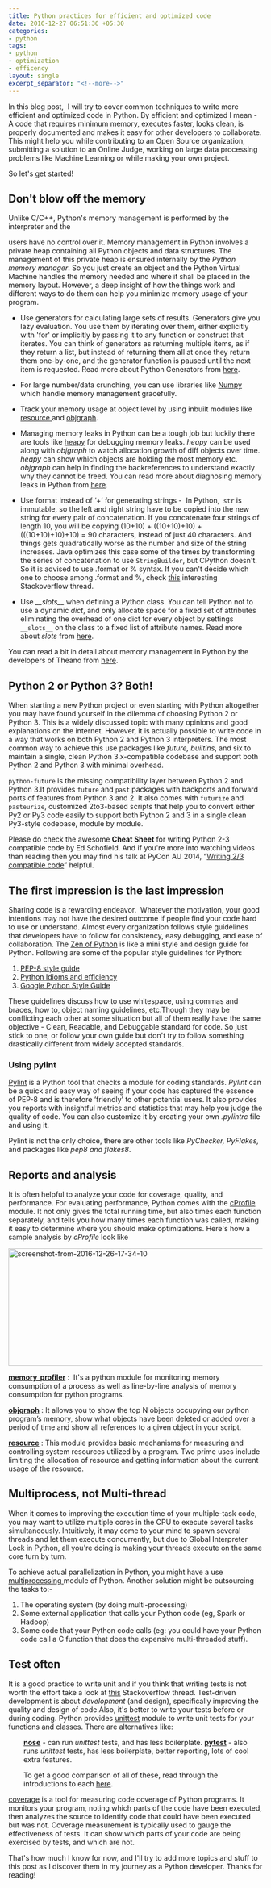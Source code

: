 ```yaml
---
title: Python practices for efficient and optimized code
date: 2016-12-27 06:51:36 +05:30
categories:
- python
tags:
- python
- optimization
- efficency
layout: single
excerpt_separator: "<!--more-->"
---
```


In this blog post,  I will try to cover common techniques to write more efficient and optimized code in Python. By efficient and optimized I mean - <!--more--> A code that requires minimum memory, executes faster, looks clean, is properly documented and makes it easy for other developers to collaborate. This might help you while contributing to an Open Source organization, submitting a solution to an Online Judge, working on large data processing problems like Machine Learning or while making your own project.

So let's get started!

<h2>Don't blow off the memory</h2>

Unlike C/C++, Python's memory management is performed by the interpreter and the
<!--more Keep on reading!-->
users have no control over it. Memory management in Python involves a private heap containing all Python objects and data structures. The management of this private heap is ensured internally by the <em>Python memory manager</em>. So you just create an object and the Python Virtual Machine handles the memory needed and where it shall be placed in the memory layout. However, a deep insight of how the things work and different ways to do them can help you minimize memory usage of your program.

<ul>
    <li>Use generators for calculating large sets of results. Generators give you lazy evaluation. You use them by iterating over them, either explicitly with 'for' or implicitly by passing it to any function or construct that iterates. You can think of generators as returning multiple items, as if they return a list, but instead of returning them all at once they return them one-by-one, and the generator function is paused until the next item is requested. Read more about Python Generators from <a href="https://jeffknupp.com/blog/2013/04/07/improve-your-python-yield-and-generators-explained/" target="_blank">here</a>.</li>
</ul>

<ul>
    <li>For large number/data crunching, you can use libraries like <a href="http://www.numpy.org/">Numpy</a> which handle memory management gracefully.</li>
</ul>

<ul>
    <li>Track your memory usage at object level by using inbuilt modules like <a href="https://docs.python.org/2/library/resource.html">resource </a>and <a href="https://mg.pov.lt/objgraph/" target="_blank">objgraph</a>.</li>
</ul>

<ul>
    <li>Managing memory leaks in Python can be a tough job but luckily there are tools like <a href="https://pypi.python.org/pypi/guppy/" target="_blank">heapy</a> for debugging memory leaks. <em>heapy</em> can be used along with <em>objgraph</em> to watch allocation growth of diff objects over time. <em>heapy</em> can show which objects are holding the most memory etc.<em> objgraph</em> can help in finding the backreferences to understand exactly why they cannot be freed. You can read more about diagnosing memory leaks in Python from <a href="http://chase-seibert.github.io/blog/2013/08/03/diagnosing-memory-leaks-python.html">here</a>.</li>
</ul>

<ul>
    <li>Use format instead of ‘+’ for generating strings -  In Python,  <code>str</code> is immutable, so the left and right string have to be copied into the new string for every pair of concatenation. If you concatenate four strings of length 10, you will be copying (10+10) + ((10+10)+10) + (((10+10)+10)+10) = 90 characters, instead of just 40 characters. And things gets quadratically worse as the number and size of the string increases. Java optimizes this case some of the times by transforming the series of concatenation to use <code>StringBuilder</code>, but CPython doesn't. So it is advised to use .format or % syntax. If you can't decide which one to choose among .format and %, check <a href="http://stackoverflow.com/questions/5082452/python-string-formatting-vs-format">this</a> interesting Stackoverflow thread.</li>
</ul>

<ul>
    <li>Use <em>__slots__</em> when defining a Python class. You can tell Python not to use a dynamic <em>dict</em>, and only allocate space for a fixed set of attributes eliminating the overhead of one dict for every object by settings <code>__slots__</code> on the class to a fixed list of attribute names. Read more about <em>slots</em> from <a href="http://stackoverflow.com/questions/472000/usage-of-slots">here</a>.</li>
</ul>

You can read a bit in detail about memory management in Python by the developers of Theano from <a href="http://deeplearning.net/software/theano/tutorial/python-memory-management.html">here</a>.

<h2>Python 2 or Python 3? Both!</h2>

When starting a new Python project or even starting with Python altogether you may have found yourself in the dilemma of choosing Python 2 or Python 3. This is a widely discussed topic with many opinions and good explanations on the internet. However, it is actually possible to write code in a way that works on both Python 2 and Python 3 interpreters. The most common way to achieve this use packages like <em>future, builtins</em>, and six to maintain a single, clean Python 3.x-compatible codebase and support both Python 2 and Python 3 with minimal overhead.

<code><span class="pre">python-future</span></code> is the missing compatibility layer between Python 2 and Python 3.It provides <code><span class="pre">future</span></code> and <code><span class="pre">past</span></code> packages with backports and forward ports of features from Python 3 and 2. It also comes with <code><span class="pre">futurize</span></code> and <code><span class="pre">pasteurize</span></code>, customized 2to3-based scripts that help you to convert either Py2 or Py3 code easily to support both Python 2 and 3 in a single clean Py3-style codebase, module by module.

Please do check the awesome <strong>Cheat Sheet</strong> for writing Python 2-3 compatible code by Ed Schofield. And if you're more into watching videos than reading then you may find his talk at PyCon AU 2014, “<a href="http://www.youtube.com/watch?v=KOqk8j11aAI&amp;t=10m14s">Writing 2/3 compatible code</a>” helpful.

<h2>The first impression is the last impression</h2>

Sharing code is a rewarding endeavor.  Whatever the motivation, your good intentions may not have the desired outcome if people find your code hard to use or understand. Almost every organization follows style guidelines that developers have to follow for consistency, easy debugging, and ease of collaboration. The <a href="https://www.python.org/dev/peps/pep-0020/">Zen of Python</a> is like a mini style and design guide for Python. Following are some of the popular style guidelines for Python:

<ol>
    <li><a href="https://www.python.org/dev/peps/pep-0008/">PEP-8 style guide</a></li>
    <li><a href="https://www.memonic.com/user/pneff/folder/python/id/1bufp">Python Idioms and efficiency</a></li>
    <li><a href="https://google.github.io/styleguide/pyguide.html">Google Python Style Guide</a></li>
</ol>

These guidelines discuss how to use whitespace, using commas and braces, how to, object naming guidelines, etc.Though they may be conflicting each other at some situation but all of them really have the same objective - Clean, Readable, and Debuggable standard for code. So just stick to one, or follow your own guide but don't try to follow something drastically different from widely accepted standards.

<h3>Using pylint</h3>

<a class="reference external" href="http://www.logilab.org/857">Pylint</a> is a Python tool that checks a module for coding standards. <em>Pylint</em> can be a quick and easy way of seeing if your code has captured the essence of PEP-8 and is therefore ‘friendly’ to other potential users. It also provides you reports with insightful metrics and statistics that may help you judge the quality of code. You can also customize it by creating your own <em>.pylintrc</em> file and using it.

Pylint is not the only choice, there are other tools like <em>PyChecker, PyFlakes,</em> and packages like <em>pep8 and flakes8</em>.

<h2>Reports and analysis</h2>

It is often helpful to analyze your code for coverage, quality, and performance. For evaluating performance, Python comes with the <a href="https://docs.python.org/2/library/profile.html#module-cProfile" target="_blank">cProfile</a> module. It not only gives the total running time, but also times each function separately, and tells you how many times each function was called, making it easy to determine where you should make optimizations. Here's how a sample analysis by <em>cProfile</em> look like

<img class="alignnone size-full wp-image-574" src="https://satwikkansal.files.wordpress.com/2016/12/screenshot-from-2016-12-26-17-34-10.png" alt="screenshot-from-2016-12-26-17-34-10" width="719" height="233" />

<a href="https://github.com/fabianp/memory_profiler" target="_blank"><strong>memory_profiler</strong></a> :  It's a python module for monitoring memory consumption of a process as well as line-by-line analysis of memory consumption for python programs.

<strong> <a href="http://mg.pov.lt/objgraph/">objgraph</a></strong> : It allows you to show the top N objects occupying our python program’s memory, show what objects have been deleted or added over a period of time and show all references to a given object in your script.

<a href="https://docs.python.org/2/library/resource.html" target="_blank"><strong>resource</strong></a> : This module provides basic mechanisms for measuring and controlling system resources utilized by a program. Two prime uses include limiting the allocation of resource and getting information about the current usage of the resource.

<h2>Multiprocess, not Multi-thread</h2>

When it comes to improving the execution time of your multiple-task code, you may want to utilize multiple cores in the CPU to execute several tasks simultaneously. Intuitively, it may come to your mind to spawn several threads and let them execute concurrently, but due to Global Interpreter Lock in Python, all you're doing is making your threads execute on the same core turn by turn.

To achieve actual parallelization in Python, you might have a use <a href="https://docs.python.org/2/library/multiprocessing.html">multiprocessing </a>module of Python. Another solution might be outsourcing the tasks to:-

<ol>
    <li>The operating system (by doing multi-processing)</li>
    <li>Some external application that calls your Python code (eg, Spark or Hadoop)</li>
    <li>Some code that your Python code calls (eg: you could have your Python code call a C function that does the expensive multi-threaded stuff).</li>
</ol>

<h2>Test often</h2>

It is a good practice to write unit and if you think that writing tests is not worth the effort take a look at <a href="http://stackoverflow.com/questions/67299/is-unit-testing-worth-the-effort" target="_blank">this</a> Stackoverflow thread. Test-driven development is about <em>development</em> (and design), specifically improving the quality and design of code.Also, it's better to write your tests before or during coding. Python provides <a href="https://docs.python.org/2/library/unittest.html" target="_blank">unittest</a> module to write unit tests for your functions and classes. There are alternatives like:

<p style="padding-left:30px;"><strong><a href="http://pythontesting.net/framework/nose/nose-introduction/">nose</a></strong> - can run <em>unittest</em> tests, and has less boilerplate.
<strong><a href="http://pythontesting.net/framework/pytest/pytest-introduction/">pytest</a></strong> - also runs <em>unittest</em> tests, has less boilerplate, better reporting, lots of cool extra features.</p>

<p style="padding-left:30px;">To get a good comparison of all of these, read through the introductions to each <a href="http://pythontesting.net/start-here" target="_blank">here</a>.</p>

<a href="https://coverage.readthedocs.io/en/coverage-4.2/" target="_blank">coverage</a> is a tool for measuring code coverage of Python programs. It monitors your program, noting which parts of the code have been executed, then analyzes the source to identify code that could have been executed but was not. Coverage measurement is typically used to gauge the effectiveness of tests. It can show which parts of your code are being exercised by tests, and which are not.

That's how much I know for now, and I'll try to add more topics and stuff to this post as I discover them in my journey as a Python developer. Thanks for reading!